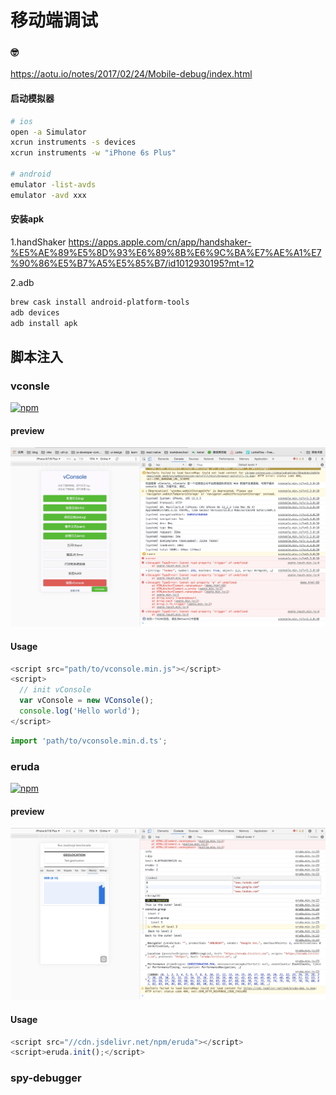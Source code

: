 # 移动端调试

### 🤓

https://aotu.io/notes/2017/02/24/Mobile-debug/index.html

#### 启动模拟器

```bash
# ios
open -a Simulator
xcrun instruments -s devices
xcrun instruments -w "iPhone 6s Plus"

# android
emulator -list-avds
emulator -avd xxx
```

#### 安装apk
1.handShaker
https://apps.apple.com/cn/app/handshaker-%E5%AE%89%E5%8D%93%E6%89%8B%E6%9C%BA%E7%AE%A1%E7%90%86%E5%B7%A5%E5%85%B7/id1012930195?mt=12

2.adb

```bash
brew cask install android-platform-tools
adb devices 
adb install apk
```

## 脚本注入 <!-- {docsify-ignore} -->

### vconsle
[![npm](https://img.shields.io/github/stars/Tencent/vConsole)](https://github.com/Tencent/vConsole)

#### preview
<img src="./../../_media/debugger/vconsole.png"/>

#### Usage

```js
<script src="path/to/vconsole.min.js"></script>
<script>
  // init vConsole
  var vConsole = new VConsole();
  console.log('Hello world');
</script>
```

```ts
import 'path/to/vconsole.min.d.ts';
```

### eruda
[![npm](https://img.shields.io/github/stars/liriliri/eruda)](https://github.com/liriliri/eruda)
#### preview
<img src="./../../_media/debugger/eruda.png"/>

#### Usage

```js
<script src="//cdn.jsdelivr.net/npm/eruda"></script>
<script>eruda.init();</script>
```

### spy-debugger
